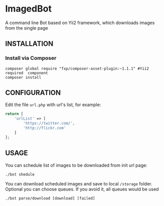 ImagedBot
============================

A command line Bot based on Yii2 framework, which downloads images from the single page

INSTALLATION
------------

### Install via Composer
~~~
composer global require "fxp/composer-asset-plugin:~1.1.1" #Yii2 required  component
composer install
~~~

CONFIGURATION
-------------
Edit the file `url.php` with url's list, for example:

```php
return [
    'urlList' => [
        'https://twitter.com/',
        'http://flickr.com'
    ]
];
```

USAGE
-----

You can schedule list of images to be downloaded from init url page:

```
./bot shedule
```

You can download scheduled images and save to local `/storage` folder.
Optional you can choose queues. If you avoid it, all queues would be used

```
./bot parse/download [download] [failed]
```